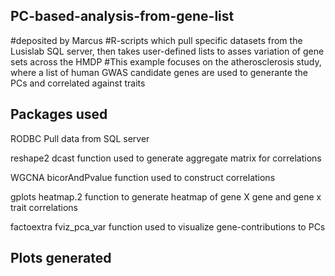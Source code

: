 ## PC-based-analysis-from-gene-list
#deposited by Marcus
#R-scripts which pull specific datasets from the Lusislab SQL server, then takes user-defined lists to asses variation of gene sets across the HMDP
#This example focuses on the atherosclerosis study, where a list of human GWAS candidate genes are used to generante the PCs and correlated against traits

## Packages used
RODBC
Pull data from SQL server

reshape2
dcast function used to generate aggregate matrix for correlations

WGCNA 
bicorAndPvalue function used to construct correlations

gplots
heatmap.2 function to generate heatmap of gene X gene and gene x trait correlations

factoextra
fviz_pca_var function used to visualize gene-contributions to PCs

## Plots generated
